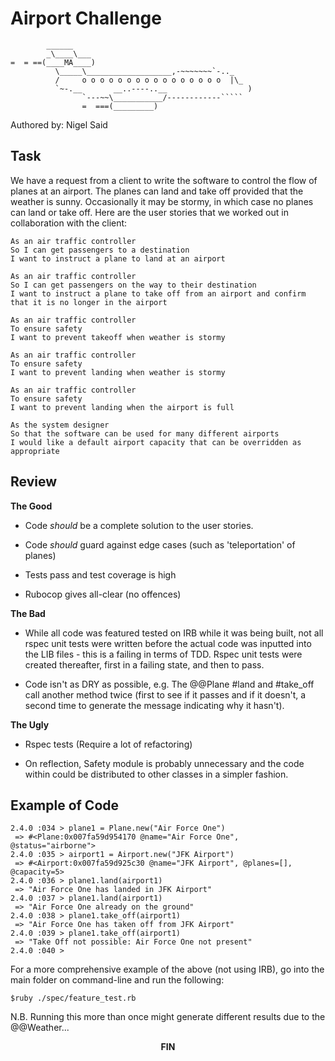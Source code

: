 Airport Challenge
=================

```
        ______
        _\____\___
=  = ==(____MA____)
          \_____\___________________,-~~~~~~~`-.._
          /     o o o o o o o o o o o o o o o o  |\_
          `~-.__       __..----..__                  )
                `---~~\___________/------------`````
                =  ===(_________)

```

Authored by: Nigel Said

Task
-----

We have a request from a client to write the software to control the flow of planes at an airport. The planes can land and take off provided that the weather is sunny. Occasionally it may be stormy, in which case no planes can land or take off.  Here are the user stories that we worked out in collaboration with the client:

```
As an air traffic controller 
So I can get passengers to a destination 
I want to instruct a plane to land at an airport

As an air traffic controller 
So I can get passengers on the way to their destination 
I want to instruct a plane to take off from an airport and confirm that it is no longer in the airport

As an air traffic controller 
To ensure safety 
I want to prevent takeoff when weather is stormy 

As an air traffic controller 
To ensure safety 
I want to prevent landing when weather is stormy 

As an air traffic controller 
To ensure safety 
I want to prevent landing when the airport is full 

As the system designer
So that the software can be used for many different airports
I would like a default airport capacity that can be overridden as appropriate
```


Review
------

**The Good**

* Code *should* be a complete solution to the user stories.

* Code *should* guard against edge cases (such as 'teleportation' of planes)

* Tests pass and test coverage is high

* Rubocop gives all-clear (no offences)

**The Bad**

* While all code was featured tested on IRB while it was being built, not all rspec unit tests were written before the actual code was inputted into the LIB files - this is a failing in terms of TDD.  Rspec unit tests were created thereafter, first in a failing state, and then to pass.

* Code isn't as DRY as possible, e.g. The @@Plane #land and #take_off call another method twice (first to see if it passes and if it doesn't, a second time to generate the message indicating why it hasn't).

**The Ugly**

* Rspec tests (Require a lot of refactoring)

* On reflection, Safety module is probably unnecessary and the code within could be distributed to other classes in a simpler fashion. 


Example of Code
---------------

```
2.4.0 :034 > plane1 = Plane.new("Air Force One")
 => #<Plane:0x007fa59d954170 @name="Air Force One", @status="airborne"> 
2.4.0 :035 > airport1 = Airport.new("JFK Airport")
 => #<Airport:0x007fa59d925c30 @name="JFK Airport", @planes=[], @capacity=5> 
2.4.0 :036 > plane1.land(airport1)
 => "Air Force One has landed in JFK Airport" 
2.4.0 :037 > plane1.land(airport1)
 => "Air Force One already on the ground" 
2.4.0 :038 > plane1.take_off(airport1)
 => "Air Force One has taken off from JFK Airport" 
2.4.0 :039 > plane1.take_off(airport1)
 => "Take Off not possible: Air Force One not present" 
2.4.0 :040 > 
```

For a more comprehensive example of the above (not using IRB), go into the main folder on command-line and run the following:
```
$ruby ./spec/feature_test.rb
```
N.B. Running this more than once might generate different results due to the @@Weather...




<p align="center">
<b>FIN</b>
</p>



